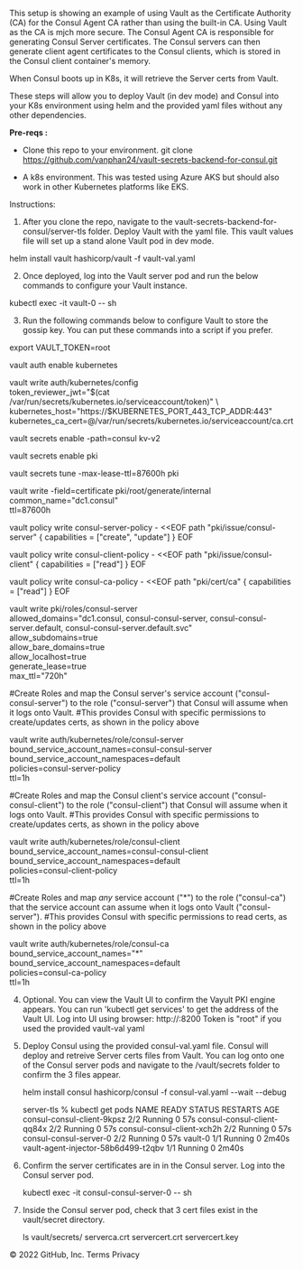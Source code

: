 This setup is showing an example of using Vault as the Certificate Authority (CA) for the Consul Agent CA rather than using the built-in CA. Using Vault as the CA is mjch more secure.
The Consul Agent CA is responsible for generating Consul Server certificates. The Consul servers can then generate client agent certificates to the Consul clients, 
which is stored in the Consul client container's memory. 

When Consul boots up in K8s, it will retrieve the Server certs from Vault.

These steps will allow you to deploy Vault (in dev mode) and Consul into your K8s environment using helm and the provided yaml files without any other dependencies.

**Pre-reqs :**

- Clone this repo to your environment.
    git clone https://github.com/vanphan24/vault-secrets-backend-for-consul.git

- A k8s environment. This was tested using Azure AKS but should also work in other Kubernetes platforms like EKS.

Instructions:

1. After you clone the repo, navigate to the vault-secrets-backend-for-consul/server-tls folder.
   Deploy Vault with the yaml file. This vault values file will set up a stand alone Vault pod in dev mode.

  helm install vault hashicorp/vault -f vault-val.yaml 
  
2. Once deployed, log into the Vault server pod and run the below commands to configure your Vault instance.

  kubectl exec -it vault-0 -- sh
  
3. Run the following commands below to configure Vault to store the gossip key. You can put these commands into a script if you prefer.

export VAULT_TOKEN=root

vault auth enable kubernetes

vault write auth/kubernetes/config \
    token_reviewer_jwt="$(cat /var/run/secrets/kubernetes.io/serviceaccount/token)" \
    kubernetes_host="https://$KUBERNETES_PORT_443_TCP_ADDR:443" \
    kubernetes_ca_cert=@/var/run/secrets/kubernetes.io/serviceaccount/ca.crt

vault secrets enable -path=consul kv-v2

vault secrets enable pki

vault secrets tune -max-lease-ttl=87600h pki

vault write -field=certificate pki/root/generate/internal \
        common_name="dc1.consul" \
        ttl=87600h

vault policy write consul-server-policy - <<EOF
path "pki/issue/consul-server" {
  capabilities = ["create", "update"]
}
EOF

vault policy write consul-client-policy - <<EOF
path "pki/issue/consul-client" {
  capabilities = ["read"]
}
EOF

vault policy write consul-ca-policy - <<EOF
path "pki/cert/ca" {
  capabilities = ["read"]
}
EOF


vault write pki/roles/consul-server \
  allowed_domains="dc1.consul, consul-consul-server, consul-consul-server.default, consul-consul-server.default.svc" \
  allow_subdomains=true \
  allow_bare_domains=true \
  allow_localhost=true \
  generate_lease=true \
  max_ttl="720h"

#Create Roles and map the Consul server's service account ("consul-consul-server") to the role ("consul-server") that Consul will assume when it logs onto Vault.
#This provides Consul with specific permissions to create/updates certs, as shown in the policy above

vault write auth/kubernetes/role/consul-server \
    bound_service_account_names=consul-consul-server \
    bound_service_account_namespaces=default \
    policies=consul-server-policy \
    ttl=1h

#Create Roles and map the Consul client's service account ("consul-consul-client") to the role ("consul-client") that Consul will assume when it logs onto Vault.
#This provides Consul with specific permissions to create/updates certs, as shown in the policy above

vault write auth/kubernetes/role/consul-client \
    bound_service_account_names=consul-consul-client \
    bound_service_account_namespaces=default \
    policies=consul-client-policy \
    ttl=1h


#Create Roles and map *any* service account ("*") to the role ("consul-ca") that the service account can assume when it logs onto Vault ("consul-server").
#This provides Consul with specific permissions to read certs, as shown in the policy above

vault write auth/kubernetes/role/consul-ca \
    bound_service_account_names="*" \
    bound_service_account_namespaces=default \
    policies=consul-ca-policy \
    ttl=1h


        
4. Optional. You can view the Vault UI to confirm the Vayult PKI engine appears. You can run 'kubectl get services' to get the address of the Vault UI.
   Log into UI using browser: http://<vualt-ui-service-IP-address>:8200
   Token is "root" if you used the provided vault-val yaml
   
   
5. Deploy Consul using the provided consul-val.yaml file. Consul will deploy and retreive Server certs files from Vault. 
   You can log onto one of the Consul server pods and navigate to the /vault/secrets folder to confirm the 3 files appear.
   
   helm install consul hashicorp/consul -f consul-val.yaml --wait --debug

    server-tls % kubectl get pods
    NAME                                  READY   STATUS    RESTARTS   AGE
    consul-consul-client-9kpsz            2/2     Running   0          57s
    consul-consul-client-qq84x            2/2     Running   0          57s
    consul-consul-client-xch2h            2/2     Running   0          57s
    consul-consul-server-0                2/2     Running   0          57s
    vault-0                               1/1     Running   0          2m40s
    vault-agent-injector-58b6d499-t2qbv   1/1     Running   0          2m40s
    
    
6. Confirm the server certificates are in in the Consul server. Log into the Consul server pod.
    
    kubectl exec -it consul-consul-server-0 -- sh

7. Inside the Consul server pod, check that 3 cert files exist in the vault/secret directory.

    ls vault/secrets/
    serverca.crt    servercert.crt  servercert.key



© 2022 GitHub, Inc.
Terms
Privacy
